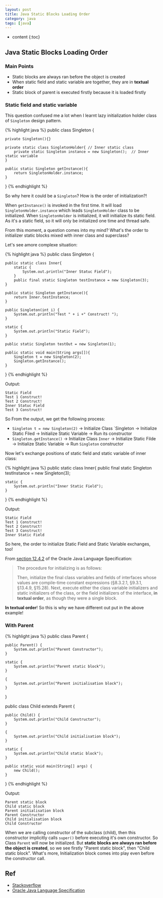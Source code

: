 ```yaml
---
layout: post
title: Java Static Blocks Loading Order
category: java
tags: [java]
---
```

* content
{:toc}
## Java Static Blocks Loading Order

### Main Points

* Static blocks are always ran before the object is created
* When static field and static variable are together, they are in **textual order**
* Static block of parent is executed firstly because it is loaded firstly

### Static field and static variable

This question confused me a lot when I learnt lazy initialization holder class of `Singleton` design pattern. 

{% highlight java %}
public class Singleton {

    private Singleton(){}

    private static class SingletonHolder{ // Inner static class
        private static Singleton instance = new Singleton();  // Inner static variable
    }

    public static Singleton getInstance(){
        return SingletonHolder.instance;
    }
}
{% endhighlight %}

So why here it could be a `Singleton`? How is the order of initialization?! 

When `getInstance()` is invoked in the first time. It will load `SingletonHolder.instance` which leads `SingletonHolder` class to be initialized. When `SingletonHolder` is initialized, it will initialize its static field. As it's a static field, so it will only be initialized one time and thread safe. 

From this moment, a question comes into my mind? What's the order to initializer static blocks mixed with inner class and superclass?

Let's see amore complexe situation:

{% highlight java %}
public class Singleton {
     
    public static class Inner{
        static {
            System.out.println("Inner Statuc Field");
        }
        public final static Singleton testInstance = new Singleton(3);
    }
 
    public static Singleton getInstance(){
        return Inner.testInstance;
    }
 
    public Singleton(int i) {
        System.out.println("Test " + i +" Construct! ");
    }
 
    static {
        System.out.println("Static Field");
    }
 
    public static Singleton testOut = new Singleton(1);
 
    public static void main(String args[]){
        Singleton t = new Singleton(2);
        Singleton.getInstance();
    }
}
{% endhighlight %}

Output:

```
Static Field
Test 1 Construct! 
Test 2 Construct! 
Inner Statuc Field
Test 3 Construct! 
```

So From the output, we get the following process:

* `Singleton t = new Singleton(2)` -> Initialize Class `Singleton -> Initialize Static Filed -> Initialize Static Variable -> Run its constructor
* `Singleton.getInstance()` -> Initialize Class `Inner` -> Initialize Static Filde -> Initialize Static Variable -> Run `Singleton` constructor

Now let's exchange positions of static field and static variable of inner class:

{% highlight java %}
public static class Inner{
    public final static Singleton testInstance = new Singleton(3);
        
    static {
        System.out.println("Inner Static Field");
    }
}
{% endhighlight %}

Output:

```
Static Field
Test 1 Construct! 
Test 2 Construct! 
Test 3 Construct! 
Inner Static Field
```

So here, the order to initialize Static Field and Static Variable exchanges, too!

From [section 12.4.2](http://docs.oracle.com/javase/specs/jls/se7/html/jls-12.html#jls-12.4.2) of the Oracle Java Language Specification:

>The procedure for initializing is as follows:
>
>Then, initialize the final class variables and fields of interfaces whose values are compile-time constant expressions (§8.3.2.1, §9.3.1, §13.4.9, §15.28).
>Next, execute either the class variable initializers and static initializers of the class, or the field initializers of the interface, **in textual order**, as though they were a single block.

**In textual order**! So this is why we have different out put in the above example!
 
### With Parent

{% highlight java %}
public class Parent {

    public Parent() {
        System.out.println("Parent Constructor");
    }

    static {
        System.out.println("Parent static block");
    }

    {
        System.out.println("Parent initialisation block");
    }
}

public class Child extends Parent {

    public Child() {
        System.out.println("Child Constructor");
    }

    {
        System.out.println("Child initialisation block");
    }

    static {
        System.out.println("Child static block");
    }

    public static void main(String[] args) {
        new Child();
    }
}
{% endhighlight %}

Output:

```
Parent static block
Child static block
Parent initialisation block
Parent Constructor
Child initialisation block
Child Constructor
```

When we are calling constructor of the subclass (child), then this constructor implicitly calls `super()` before executing it's own constructor. So Class `Parent` will now be initialized. But **static blocks are always ran before the object is created**, so we see firstly "Parent static block", then "Child static block". What's more, Initialization block comes into play even before the constructor call.

## Ref

* [Stackoverflow](http://stackoverflow.com/questions/12448465/in-what-order-are-static-blocks-and-static-variables-in-a-class-executed)
* [Oracle Java Language Specification](http://docs.oracle.com/javase/specs/jls/se7/html/jls-12.html#jls-12.4.2)